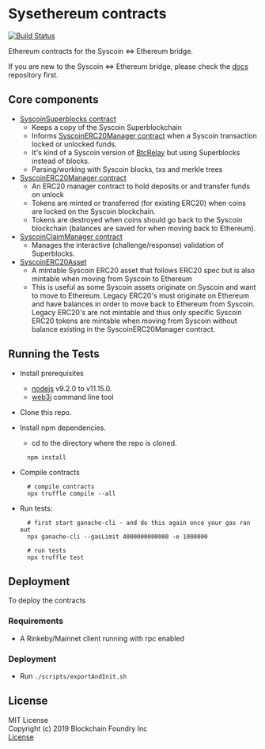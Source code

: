 # Sysethereum contracts

[![Build Status](https://travis-ci.org/syscoin/sysethereum/sysethereum-contracts.svg?branch=master)](https://travis-ci.org/syscoin/sysethereum-contracts)

Ethereum contracts for the Syscoin <=> Ethereum bridge.

If you are new to the Syscoin <=> Ethereum bridge, please check the [docs](https://github.com/syscoin/sysethereum-docs) repository first.

## Core components
* [SyscoinSuperblocks contract](contracts/SyscoinSuperblocks.sol)
  * Keeps a copy of the Syscoin Superblockchain
  * Informs [SyscoinERC20Manager contract](contracts/token/SyscoinERC20Manager.sol) when a Syscoin transaction locked or unlocked funds.
  * It's kind of a Syscoin version of [BtcRelay](https://github.com/ethereum/btcrelay) but using Superblocks instead of blocks.
  * Parsing/working with Syscoin blocks, txs and merkle trees 
* [SyscoinERC20Manager contract](contracts/token/SyscoinERC20Manager.sol)
  * An ERC20 manager contract to hold deposits or and transfer funds on unlock
  * Tokens are minted or transferred (for existing ERC20) when coins are locked on the Syscoin blockchain.
  * Tokens are destroyed when coins should go back to the Syscoin blockchain (balances are saved for when moving back to Ethereum).
* [SyscoinClaimManager contract](contracts/SyscoinClaimManager.sol)
  * Manages the interactive (challenge/response) validation of Superblocks.
* [SyscoinERC20Asset](contracts/SyscoinParser/SyscoinERC20Asset.sol)
  - A mintable Syscoin ERC20 asset that follows ERC20 spec but is also mintable when moving from Syscoin to Ethereum
  - This is useful as some Syscoin assets originate on Syscoin and want to move to Ethereum. Legacy ERC20's must originate on Ethereum and have balances in order to move back to Ethereum from Syscoin. Legacy ERC20's are not mintable and thus only specific Syscoin ERC20 tokens are mintable when moving from Syscoin without balance existing in the SyscoinERC20Manager contract.

## Running the Tests

* Install prerequisites
  * [nodejs](https://nodejs.org) v9.2.0 to v11.15.0.
  * [web3j](https://docs.web3j.io/command_line_tools/) command line tool
* Clone this repo.
* Install npm dependencies.
  * cd to the directory where the repo is cloned.
  ```
    npm install
  ```

* Compile contracts
  ```
    # compile contracts
    npx truffle compile --all
  ```

* Run tests:
  ```
    # first start ganache-cli - and do this again once your gas ran out
    npx ganache-cli --gasLimit 4000000000000 -e 1000000

    # run tests
    npx truffle test
  ```

## Deployment

To deploy the contracts

### Requirements

* A Rinkeby/Mainnet client running with rpc enabled

### Deployment

* Run `./scripts/exportAndInit.sh`

## License

MIT License<br/>
Copyright (c) 2019 Blockchain Foundry Inc<br/>
[License](LICENSE)

